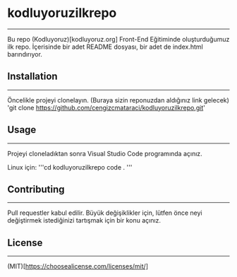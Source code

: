 # kodluyoruzilkrepo
***************
Bu repo (Kodluyoruz)[kodluyoruz.org] Front-End Eğitiminde oluşturduğumuz ilk repo. İçerisinde bir adet README dosyası, bir adet de index.html barındırıyor.
## Installation
******************
Öncelikle projeyi clonelayın. (Buraya sizin reponuzdan aldığınız link gelecek)
'git clone https://github.com/cengizcmataraci/kodluyoruzilkrepo.git'
## Usage
*******************
Projeyi cloneladıktan sonra Visual Studio Code programında açınız.

Linux için:
'''cd kodluyoruzilkrepo
code .
'''
## Contributing
******************
Pull requestler kabul edilir. Büyük değişiklikler için, lütfen önce neyi değiştirmek istediğinizi tartışmak için bir konu açınız.
## License
*****************
(MIT)[https://choosealicense.com/licenses/mit/]

